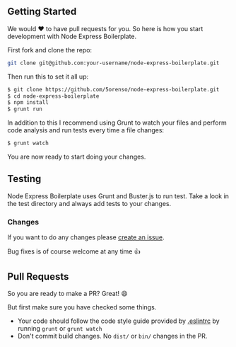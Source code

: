 Getting Started
----
We would :heart: to have pull requests for you. So here is how you start development with Node Express Boilerplate.

First fork and clone the repo:
````bash
git clone git@github.com:your-username/node-express-boilerplate.git
````

Then run this to set it all up:
```bash
$ git clone https://github.com/5orenso/node-express-boilerplate.git
$ cd node-express-boilerplate
$ npm install
$ grunt run
```

In addition to this I recommend using Grunt to watch your files and perform code analysis and run tests every time a file changes:
```bash
$ grunt watch
```

You are now ready to start doing your changes.


Testing
----
Node Express Boilerplate uses Grunt and Buster.js to run test. Take a look in the test directory and always add tests
to your changes.


### Changes

If you want to do any changes please [create an issue](https://github.com/5orenso/node-express-boilerplate/issues/new).

Bug fixes is of course welcome at any time :+1:

Pull Requests
----
So you are ready to make a PR? Great! :smile:

But first make sure you have checked some things.

* Your code should follow the code style guide provided by [.eslintrc](https://github.com/5orenso/node-express-boilerplate/blob/master/.eslintrc.json) by running ``grunt`` or ``grunt watch``
* Don't commit build changes. No `dist/` or `bin/` changes in the PR.

